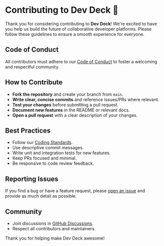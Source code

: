 # Contributing to Dev Deck 🚀

Thank you for considering contributing to **Dev Deck**! We're excited to have you help us build the future of collaborative developer platforms. Please follow these guidelines to ensure a smooth experience for everyone.

## Code of Conduct

All contributors must adhere to our [Code of Conduct](CODE_OF_CONDUCT.md) to foster a welcoming and respectful community.

## How to Contribute

- **Fork the repository** and create your branch from `main`.
- **Write clear, concise commits** and reference issues/PRs where relevant.
- **Test your changes** before submitting a pull request.
- **Document new features** in the README or relevant docs.
- **Open a pull request** with a clear description of your changes.

## Best Practices

- Follow our [Coding Standards](CODING_STANDARDS.md).
- Use descriptive commit messages.
- Write unit and integration tests for new features.
- Keep PRs focused and minimal.
- Be responsive to code review feedback.

## Reporting Issues

If you find a bug or have a feature request, please [open an issue](https://github.com/UdayIND/DevDeck/issues) and provide as much detail as possible.

## Community

- Join discussions in [GitHub Discussions](https://github.com/UdayIND/DevDeck/discussions).
- Respect all contributors and maintainers.

Thank you for helping make Dev Deck awesome!

##
